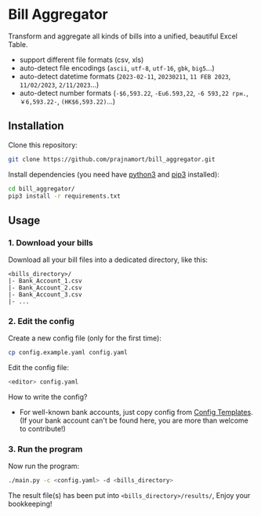 # Bill Aggregator

Transform and aggregate all kinds of bills into a unified, beautiful Excel Table.

- support different file formats (csv, xls)
- auto-detect file encodings (`ascii`, `utf-8`, `utf-16`, `gbk`, `big5`...)
- auto-detect datetime formats (`2023-02-11`, `20230211`, `11 FEB 2023`, `11/02/2023`, `2/11/2023`...)
- auto-detect number formats (`-$6,593.22`, `-Eu6.593,22`, `-6 593,22 грн.`, `￥6,593.22-`, `(HK$6,593.22)`...)

## Installation

Clone this repository:

```bash
git clone https://github.com/prajnamort/bill_aggregator.git
```

Install dependencies (you need have [python3](https://www.python.org/downloads/) and [pip3](https://pip.pypa.io/en/stable/installation/) installed):

```bash
cd bill_aggregator/
pip3 install -r requirements.txt
```

## Usage

### 1. Download your bills

Download all your bill files into a dedicated directory, like this:

```
<bills_directory>/
|- Bank_Account_1.csv
|- Bank_Account_2.csv
|- Bank_Account_3.csv
|- ...
```

### 2. Edit the config

Create a new config file (only for the first time):

```bash
cp config.example.yaml config.yaml
```

Edit the config file:

```bash
<editor> config.yaml
```

How to write the config?

- For well-known bank accounts, just copy config from [Config Templates](/config_templates).
  (If your bank account can't be found here, you are more than welcome to contribute!)

### 3. Run the program

Now run the program:

```bash
./main.py -c <config.yaml> -d <bills_directory>
```

The result file(s) has been put into `<bills_directory>/results/`, Enjoy your bookkeeping!
